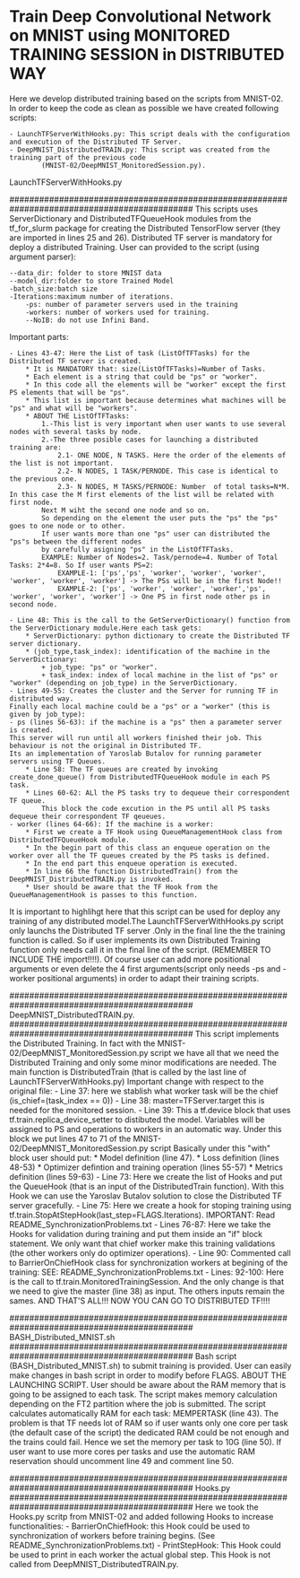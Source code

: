 # Train Deep Convolutional Network on MNIST using MONITORED TRAINING SESSION in DISTRIBUTED WAY

Here we develop distributed training based on the scripts from MNIST-02. In order to keep the code as clean as possible we have created following scripts:

	- LaunchTFServerWithHooks.py: This script deals with the configuration and execution of the Distributed TF Server.
	- DeepMNIST_DistributedTRAIN.py: This script was created from the training part of the previous code 
			(MNIST-02/DeepMNIST_MonitoredSession.py). 


LaunchTFServerWithHooks.py

#############################################################################################
This scripts uses ServerDictionary and DistributedTFQueueHook modules from the tf_for_slurm package for creating the Distributed TensorFlow server (they are imported in lines 25 and 26). Distributed TF server is mandatory for deploy a distributed Training. User can provided to the script (using argument parser):

	--data_dir: folder to store MNIST data 
	--model_dir:folder to store Trained Model 
	-batch_size:batch size
	-Iterations:maximum number of iterations.
		-ps: number of parameter servers used in the training
		-workers: number of workers used for training.
		--NoIB: do not use Infini Band.

Important parts:

	- Lines 43-47: Here the List of task (ListOfTFTasks) for the Distributed TF server is created. 
		* It is MANDATORY that: size(ListOfTFTasks)=Number of Tasks.
		* Each element is a string that could be "ps" or "worker". 
		* In this code all the elements will be "worker" except the first PS elements that will be "ps". 
		* This list is important because determines what machines will be "ps" and what will be "workers".
		* ABOUT THE ListOfTFTasks:
			1.-This list is very important when user wants to use several nodes with several tasks by node. 
			2.-The three posible cases for launching a distributed training are:
				2.1- ONE NODE, N TASKS. Here the order of the elements of the list is not important.
				2.2- N NODES, 1 TASK/PERNODE. This case is identical to the previous one. 
				2.3- N NODES, M TASKS/PERNODE: Number  of total tasks=N*M. In this case the M first elements of the list will be related with first node.
			Next M wiht the second one node and so on.
			So depending on the element the user puts the "ps" the "ps" goes to one node or to other.
			If user wants more than one "ps" user can distributed the "ps"s between the different nodes 
			by carefully asigning "ps" in the ListOfTFTasks.
			EXAMPLE: Number of Nodes=2. Task/pernode=4. Number of Total Tasks: 2*4=8. So If user wants PS=2:
				EXAMPLE-1: ['ps','ps', 'worker', 'worker', 'worker', 'worker', 'worker', 'worker'] -> The PSs will be in the first Node!!
				EXAMPLE-2: ['ps', 'worker', 'worker', 'worker','ps', 'worker', 'worker', 'worker'] -> One PS in first node other ps in second node.

	- Line 48: This is the call to the GetServerDictionary() function from the ServerDictionary module.Here each task gets:
		* ServerDictionary: python dictionary to create the Distributed TF server dictionary.
		* (job_type,task_index): identification of the machine in the ServerDictionary:
			+ job_type: "ps" or "worker".
			+ task_index: index of local machine in the list of "ps" or "worker" (depending on job_type) in the ServerDictionary.
	- Lines 49-55: Creates the cluster and the Server for running TF in distributed way.
	Finally each local machine could be a "ps" or a "worker" (this is given by job_type):
	- ps (lines 56-63): if the machine is a "ps" then a parameter server is created. 
	This server will run until all workers finished their job. This behaviour is not the original in Distributed TF. 
	Its an implementation of Yaroslab Butalov for running parameter servers using TF Queues.
		* Line 58: The TF queues are created by invoking create_done_queue() from DistributedTFQueueHook module in each PS task.
		* Lines 60-62: ALl the PS tasks try to dequeue their correspondent TF queue. 
			This block the code excution in the PS until all PS tasks dequeue their correspondent TF qeueues.     
	- worker (lines 64-66): If the machine is a worker: 
		* First we create a TF Hook using QueueManagementHook class from DistributedTFQueueHook module. 
		* In the begin part of this class an enqueue operation on the worker over all the TF queues created by the PS tasks is defined. 
		* In the end part this enqueue operation is executed. 
		* In line 66 the function DistributedTrain() from the DeepMNIST_DistributedTRAIN.py is invoked. 
		* User should be aware that the TF Hook from the QueueManagementHook is passes to this function.

It is important to highlihgt here that this script can be used for deploy any training of any distributed model.The LaunchTFServerWithHooks.py script only launchs the Distributed TF server .Only  in the final line the the training function is called. So if user implements its own Distributed Training function only needs call it in the final line of the script. (REMEMBER TO INCLUDE THE import!!!!). Of course user can add more positional arguments or even delete the 4 first arguments(script only needs -ps and -worker positional arguments) in order to adapt their training scripts.

#############################################################################################
DeepMNIST_DistributedTRAIN.py.
#############################################################################################
	This script implements the Distributed Training. In fact with the MNIST-02/DeepMNIST_MonitoredSession.py script
	we have all that we need the Distributed Training and only some minor modifications are needed.
	The main function is DistributedTrain (that is called by the last line of LaunchTFServerWithHooks.py)
	Important change with respect to the original file:
		- Line 37: here we stablish what worker task will be the chief (is_chief=(task_index == 0))
		- Line 38: master=TFServer.target this is needed for the monitored session.
		- Line 39: This a tf.device block that uses tf.train.replica_device_setter to distibuted the model.
			Variables will be assigned to PS and operations to workers in an automatic way.
			Under this block we put lines 47 to 71 of the MNIST-02/DeepMNIST_MonitoredSession.py script
			Basically under this "with" block user should put:
				* Model definition (line 47).
				* Loss definition (lines 48-53)
				* Optimizer defintion and training operation (lines 55-57)
				* Metrics definition (lines 59-63)
		- Line 73: Here we create the list of Hooks and put the QueueHook (that is an input of the DistributedTrain function).
			With this Hook we can use the Yaroslav Butalov solution to close the Distributed TF server gracefully. 
		- Line 75: Here we create a hook for stoping training using tf.train.StopAtStepHook(last_step=FLAGS.Iterations).
			IMPORTANT: Read README_SynchronizationProblems.txt
		- Lines 76-87: Here we take the Hooks for validation during training and put them inside an "if" block statement.
			We only want that chief worker make this training validations (the other workers only do optimizer operations).
		- Line 90: Commented call to BarrierOnChiefHook class for synchronization workers at begining of the training: 
			SEE: README_SynchronizationProblems.txt
		- Lines: 92-100: Here is the call to tf.train.MonitoredTrainingSession. 
			And the only change is that we need to give the master (line 38) as input.
			The others inputs remain the sames.
AND THAT'S ALL!!! NOW YOU CAN GO TO DISTRIBUTED TF!!!!

#############################################################################################
BASH_Distributed_MNIST.sh
#############################################################################################
Bash script (BASH_Distributed_MNIST.sh) to submit training is provided.
	User can easily make changes in bash script in order to modify before FLAGS.
	ABOUT THE LAUNCHING SCRIPT.	
	User should be aware about the RAM memory that is going to be assigned to each task. The script makes 
	memory calculation depending on the FT2 partition where the job is submitted. The script calculates automatically 
	RAM for each task: MEMPERTASK (line 43). The problem is that TF needs lot of RAM so if user wants only one core per task 
	(the default case of the script) the dedicated RAM could be not enough and the trains could fail. 
	Hence we set the memory per task to 10G (line 50). If user want to use more cores per tasks and use the automatic
	RAM reservation should uncomment line 49 and comment line 50. 

#############################################################################################
Hooks.py
#############################################################################################
	Here we took the Hooks.py scritp from MNIST-02 and added following Hooks to increase functionalities:
	- BarrierOnChiefHook: this Hook could be used to synchronization of workers before training begins. (See README_SynchronizationProblems.txt)
	- PrintStepHook: This Hook could be used to print in each worker the actual global step. This Hook is not called from DeepMNIST_DistributedTRAIN.py.
